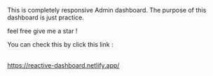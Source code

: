 This is completely responsive Admin dashboard. The purpose of this dashboard is just practice. 

feel free give me a star ! 


You can check this by click this link :  
<br/>

https://reactive-dashboard.netlify.app/

